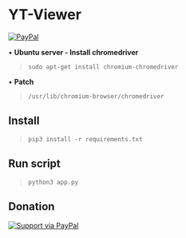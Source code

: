 # YT-Viewer
 [![PayPal](https://user-images.githubusercontent.com/6497827/53698092-42032280-3dfe-11e9-8054-1597c62d344e.png)](https://paypal.me/0xT001)

• **Ubuntu server - Install chromedriver**

>```sudo apt-get install chromium-chromedriver```

• **Patch**

>```/usr/lib/chromium-browser/chromedriver```

## Install
>```pip3 install -r requirements.txt```

## Run script

>```python3 app.py```

## Donation
[![Support via PayPal](https://camo.githubusercontent.com/19fc947af2adcacd24b6cdbd4a33c10d7cbaeb6c/68747470733a2f2f63646e2e7261776769742e636f6d2f74776f6c66736f6e2f70617970616c2d6769746875622d627574746f6e2f312e302e302f646973742f627574746f6e2e737667)](https://paypal.me/0xT001)


